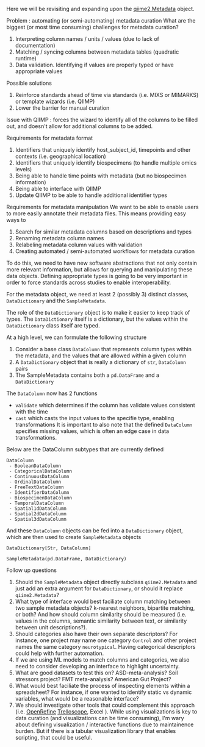 Here we will be revisiting and expanding upon the [qiime2.Metadata](https://github.com/qiime2/qiime2/blob/dev/qiime2/metadata/metadata.py) object.

Problem : automating (or semi-automating) metadata curation
What are the biggest (or most time consuming) challenges for metadata curation?
1. Interpreting column names / units / values (due to lack of documentation)
2. Matching / syncing columns between metadata tables (quadratic runtime)
3. Data validation. Identifying if values are properly typed or have appropriate values

Possible solutions
1. Reinforce standards ahead of time via standards (i.e. MIXS or MIMARKS) or template wizards (i.e. QIIMP)
2. Lower the barrier for manual curation

Issue with QIIMP : forces the wizard to identify all of the columns to be filled out, and doesn't allow for additional columns to be added.

Requirements for metadata format
1. Identifiers that uniquely identify host_subject_id, timepoints and other contexts (i.e. geographical location)
2. Identifiers that uniquely identify biospecimens (to handle multiple omics levels)
3. Being able to handle time points with metadata (but no biospecimen information)
4. Being able to interface with QIIMP
5. Update QIIMP to be able to handle additional identifier types

Requirements for metadata manipulation
We want to be able to enable users to more easily annotate their metadata files.  This means providing easy ways to
1. Search for similar metadata columns based on descriptions and types
2. Renaming metadata column names
3. Relabeling metadata column values with validation
4. Creating automated / semi-automated workflows for metadata curation

To do this, we need to have new software abstractions that not only contain more relevant information, but allows for querying and manipulating these data objects.
Defining appropriate types is going to be very important in order to force standards across studies to enable interoperability.


For the metadata object, we need at least 2 (possibly 3) distinct classes, `DataDictionary` and the `SampleMetadata`.


The role of the `DataDictionary` object is to make it easier to keep track of types.
The `DataDictionary` itself is a dictionary, but the values within the `DataDictionary` class itself are typed.



At a high level, we can formulate the following structure

1. Consider a base class `DataColumn` that represents column types within the metadata, and the values that are allowed within a given column
2. A `DataDictionary` object that is really a dictionary of `str`, `DataColumn` pairs
3. The SampleMetadata contains both a `pd.DataFrame` and a `DataDictionary`

The `DataColumn` now has 2 functions
- `validate` which determines if the column has validate values consistent with the time
- `cast` which casts the input values to the specifie type, enabling transformations
It is important to also note that the defined `DataColumn` specifies missing values, which is often an edge case in data transformations.

Below are the DataColumn subtypes that are currently defined

```
DataColumn
 - BooleanDataColumn
 - CategoricalDataColumn
 - ContinuousDataColumn
 - OrdinalDataColumn
 - FreeTextDataColumn
 - IdentifierDataColumn
 - BiospecimenDataColumn
 - TemporalDataColumn
 - Spatial1dDataColumn
 - Spatial2dDataColumn
 - Spatial3dDataColumn
```
And these `DataColumn` objects can be fed into a `DataDictionary` object, which are then used to create `SampleMetadata` objects
```
DataDictionary[Str, DataColumn]

SampleMetadata(pd.DataFrame, DataDictionary)
```

Follow up questions

1. Should the `SampleMetadata` object directly subclass `qiime2.Metadata` and just add an extra argument for `DataDictionary`, or should it replace `qiime2.Metadata`?
2. What type of interface would best faciliate column matching between two sample metadata objects? k-nearest neighbors, bipartite matching, or both? And how should column similarity should be measured (i.e. values in the columns, semantic similarity between text, or similarity between unit descriptions?).
3. Should categories also have their own separate descriptors? For instance, one project may name one category `Control` and other project names the same category `neurotypical`. Having categorical descriptors could help with further automation.
4. If we are using ML models to match columns and categories, we also need to consider developing an interface to highlight uncertainty.
5. What are good datasets to test this on?  ASD-meta-analysis? Soil stressors project? FMT meta-analysis? American Gut Project?
6. What would best faciliate the process of inspecting elements within a spreadsheet? For instance, if one wanted to identify static vs dynamic variables, what would be a reasonable interface?
7. We should investigate other tools that could complement this approach (i.e. [OpenRefine](https://openrefine.org/) [Trelloscope](https://trelliscope.org/), Excel ). While using visualizations is key to data curation (and visualizations can be time consuming), I'm wary about defining visualization / interactive functions due to maintainence burden.  But if there is a tabular visualization library that enables scripting, that could be useful.  
